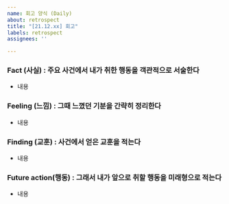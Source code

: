 ```yaml
---
name: 회고 양식 (Daily)
about: retrospect
title: "[21.12.xx] 회고"
labels: retrospect
assignees: ''

---
```


### Fact (사실) : 주요 사건에서 내가 취한 행동을 객관적으로 서술한다
- 내용

### Feeling (느낌) : 그때 느꼈던 기분을 간략히 정리한다
- 내용

### Finding (교훈) : 사건에서 얻은 교훈을 적는다
- 내용

### Future action(행동) : 그래서 내가 앞으로 취할 행동을 미래형으로 적는다
- 내용
